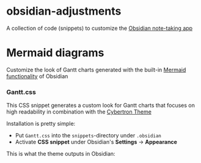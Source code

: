 # obsidian-adjustments
A collection of code (snippets) to customize the [Obsidian note-taking app](https://obsidian.md/)

# Mermaid diagrams
Customize the look of Gantt charts generated with the built-in [Mermaid functionality](https://mermaid-js.github.io/mermaid/#/gantt) of Obsidian

### Gantt.css
This CSS snippet generates a custom look for Gantt charts that focuses on high readability in combination with the [Cybertron Theme](https://github.com/nickmilo/Cybertron)

Installation is pretty simple:

- Put `Gantt.css` into the `snippets`-directory under `.obsidian` 
- Activate **CSS snippet** under Obsidian's **Settings** -> **Appearance**

This is what the theme outputs in Obsidian:

